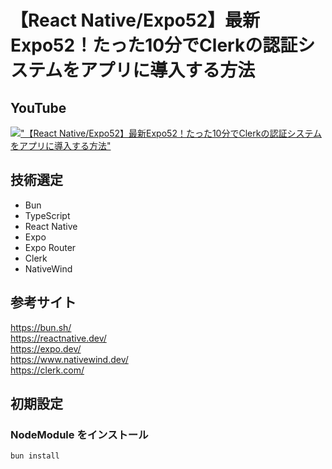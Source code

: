 # 【React Native/Expo52】最新Expo52！たった10分でClerkの認証システムをアプリに導入する方法

## YouTube

[!["【React Native/Expo52】最新Expo52！たった10分でClerkの認証システムをアプリに導入する方法"](https://i.ytimg.com/vi/9SUt0rKY9Tc/maxresdefault.jpg)](https://youtu.be/9SUt0rKY9Tc)

## 技術選定

- Bun
- TypeScript
- React Native
- Expo
- Expo Router
- Clerk
- NativeWind

## 参考サイト

https://bun.sh/  
https://reactnative.dev/  
https://expo.dev/  
https://www.nativewind.dev/  
https://clerk.com/

## 初期設定

### NodeModule をインストール

```bash
bun install
```
